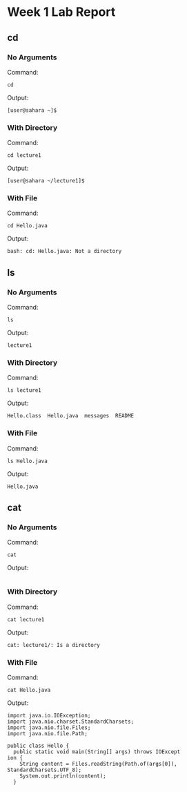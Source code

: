 # Week 1 Lab Report

## cd
### No Arguments
Command:
```
cd
```

Output:
```
[user@sahara ~]$  
```

### With Directory
Command:
```
cd lecture1
```

Output:
```
[user@sahara ~/lecture1]$  
```

### With File
Command:
```
cd Hello.java
```

Output:
```
bash: cd: Hello.java: Not a directory
```

## ls
### No Arguments
Command:
```
ls
```

Output:
```
lecture1
```

### With Directory
Command:
```
ls lecture1
```

Output:
```
Hello.class  Hello.java  messages  README
```

### With File
Command:
```
ls Hello.java
```

Output:
```
Hello.java
```

## cat
### No Arguments
Command:
```
cat
```

Output:
```

```

### With Directory
Command:
```
cat lecture1
```

Output:
```
cat: lecture1/: Is a directory
```

### With File
Command:
```
cat Hello.java
```

Output:
```
import java.io.IOException;
import java.nio.charset.StandardCharsets;
import java.nio.file.Files;
import java.nio.file.Path;

public class Hello {
  public static void main(String[] args) throws IOExcept
ion {
    String content = Files.readString(Path.of(args[0]), 
StandardCharsets.UTF_8);    
    System.out.println(content);
  }
```
